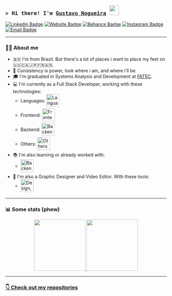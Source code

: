 ### <samp>&gt; Hi there! I'm <a href="https://linktr.ee/gusnogueira" target="_blank">Gustavo Nogueira</a> <img src="https://media.giphy.com/media/hvRJCLFzcasrR4ia7z/giphy.gif" width="30"> </samp>

[![Linkedin Badge](https://img.shields.io/badge/-LinkedIn-0e76a8?style=flat-square&logo=Linkedin&logoColor=white)](https://www.linkedin.com/in/gustavo-h-nogueira/)
[![Website Badge](https://img.shields.io/badge/Website-3b5998?style=flat-square&logo=google-chrome&logoColor=white)](https://linktr.ee/gusnogueira)
[![Behance Badge](https://img.shields.io/badge/-Behance-0057ff?style=flat-square&logo=Behance&logoColor=white)](https://www.behance.net/gushnogueira)
[![Instagram Badge](https://img.shields.io/badge/-Instagram-e4405f?style=flat-square&logo=Instagram&logoColor=white)](https://instagram.com/gushnogueira/)
[![Email Badge](https://img.shields.io/badge/-Gmail-c14438?style=flat-square&logo=Gmail&logoColor=white)](mailto:gus.h.nogueira@gmail.com)
<!-- [![Twitter Badge](https://img.shields.io/badge/-Twitter-00acee?style=flat-square&logo=Twitter&logoColor=white)](https://twitter.com/guzango)
[![Dev.to Badge](https://img.shields.io/badge/-Dev.to-0a0a0a?style=flat-square&logo=Dev.to&logoColor=white)](https://dev.to/gus-nogueira)
[![Twitch Badge](https://img.shields.io/badge/-Twitch-9146ff?style=flat-square&logo=Twitch&logoColor=white)](https://www.twitch.tv/gusnogueira) -->

<hr />

### 👨‍💻 About me

- 🇧🇷 I'm from Brazil. But there's a lot of places i want to place my feet on 🇺🇸🇨🇦🇯🇵🇫🇷🇦🇷.
- 🧠 Consistency is power, look where i am, and where i'll be.
- 🎓 I'm graduated in Systems Analysis and Development at [FATEC](https://www.fatecbt.edu.br/fatec/).
- 💻 I'm currently as a Full Stack Developer, working with these technologies:
  - Languages: <img align="center" alt="Languages (Javascript, Typescript, PHP)" height="40" style="margin-bottom: 5px;" src="https://skillicons.dev/icons?i=js,ts,php&theme=dark">
  - Frontend: <img align="center" alt="Frontend (React, Vite, NextJS, Redux, Tailwind, StyledComponents, Sass, Bootstrap)" height="40" style="margin-bottom: 5px;" src="https://skillicons.dev/icons?i=react,vite,nextjs,redux,tailwind,styledcomponents,sass,bootstrap&theme=dark">
  - Backend: <img align="center" alt="Backend (NodeJS, Express, Fastify, Sequelize, Prisma, Supabase, PostgreSQL, Redis)" height="40" style="margin-bottom: 5px;" src="https://skillicons.dev/icons?i=nodejs,express,sequelize,prisma,supabase,postgres,redis&theme=dark">
  - Others: <img align="center" alt="Others (Jest, Sentry, Linux, Docker, Nginx, AWS)" height="40" style="margin-bottom: 5px;" src="https://skillicons.dev/icons?i=jest,sentry,linux,docker,nginx,aws&theme=dark">
- 📚 I'm also learning or already worked with:
  - <img align="center" alt="Backend: (Adonis, Microservices, NestJS, Kafka, GraphQL, Vitest, MongoDB, MySQL, Wordpress, GCP)" height="40" style="margin-bottom: 5px;" src="https://skillicons.dev/icons?i=adonis,nestjs,kafka,graphql,vitest,mongodb,mysql,wordpress,gcp&theme=dark">
- 🎨 I'm also a Graphic Designer and Video Editor. With these tools:
  - <img align="center" alt="Design, UX/UI: (Adobe Photoshop, Adobe Illustrator, Figma)" height="40" style="margin-bottom: 5px;" src="https://skillicons.dev/icons?i=ai,ps,ae,pr,figma&theme=dark">
<!-- - 📄 [My resume](http://) -->

<hr />

### 📊 Some stats (phew)

<div align="center">
  <a href="https://github.com/gu-nogueira">
  <img height="160em" src="https://github-readme-stats.vercel.app/api?username=gu-nogueira&show_icons=true&theme=dracula&include_all_commits=true&count_private=true"/>
  <img height="160em" src="https://github-readme-stats.vercel.app/api/top-langs/?username=gu-nogueira&layout=compact&langs_count=4&theme=dracula"/>
</div>

<hr />

### 👇 Check out my repositories
